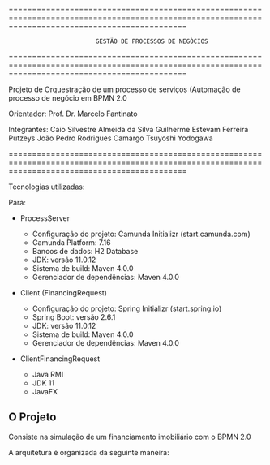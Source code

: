 ==================================================================================================================================================

							GESTÃO DE PROCESSOS DE NEGÓCIOS

==================================================================================================================================================

Projeto de Orquestração de um processo de serviços (Automação de processo de negócio em BPMN 2.0


Orientador:
Prof. Dr. Marcelo Fantinato

Integrantes:
Caio Silvestre Almeida da Silva
Guilherme Estevam Ferreira Putzeys
João Pedro Rodrigues Camargo
Tsuyoshi Yodogawa

==================================================================================================================================================

Tecnologias utilizadas:

Para:

- ProcessServer

	- Configuração do projeto:			Camunda Initializr (start.camunda.com)
	- Camunda Platform:				7.16
	- Bancos de dados:				H2 Database
	- JDK:						versão 11.0.12
	- Sistema de build:				Maven 4.0.0
	- Gerenciador de dependências:			Maven 4.0.0

- Client (FinancingRequest)

	- Configuração do projeto: Spring Initializr (start.spring.io)
	- Spring Boot:					versão 2.6.1
	- JDK:						versão 11.0.12
	- Sistema de build:				Maven 4.0.0
	- Gerenciador de dependências:	Maven 4.0.0


- ClientFinancingRequest

	- Java RMI
	- JDK 11
	- JavaFX


## O Projeto

Consiste na simulação de um financiamento imobiliário com o BPMN 2.0

A arquitetura é organizada da seguinte maneira:
